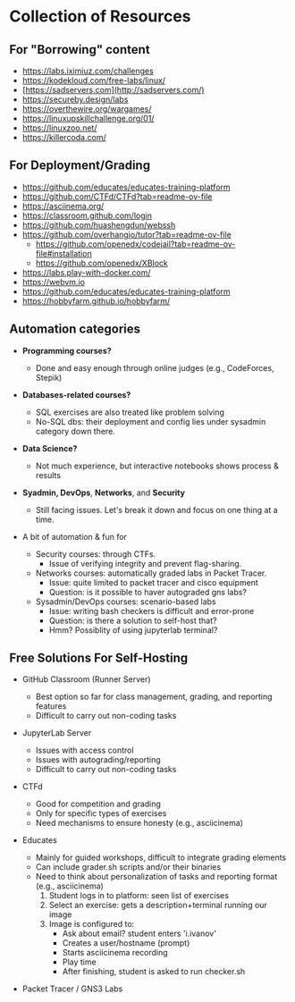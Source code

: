 # Collection of Resources

## For "Borrowing" content

- https://labs.iximiuz.com/challenges
- https://kodekloud.com/free-labs/linux/
- [https://sadservers.com](http://sadservers.com/)
- https://secureby.design/labs
- https://overthewire.org/wargames/
- https://linuxupskillchallenge.org/01/
- https://linuxzoo.net/
- https://killercoda.com/

## For Deployment/Grading

- https://github.com/educates/educates-training-platform
- https://github.com/CTFd/CTFd?tab=readme-ov-file
- https://asciinema.org/
- https://classroom.github.com/login
- https://github.com/huashengdun/webssh
- https://github.com/overhangio/tutor?tab=readme-ov-file
  - https://github.com/openedx/codejail?tab=readme-ov-file#installation
  - https://github.com/openedx/XBlock
- https://labs.play-with-docker.com/
- https://webvm.io
- https://github.com/educates/educates-training-platform
- https://hobbyfarm.github.io/hobbyfarm/

## Automation categories

- **Programming courses?**
  - Done and easy enough through online judges (e.g., CodeForces, Stepik)

- **Databases-related courses?**
  - SQL exercises are also treated like problem solving
  - No-SQL dbs: their deployment and config lies under sysadmin category down there.
- **Data Science?**
  - Not much experience, but interactive notebooks shows process & results
- **Syadmin, DevOps**, **Networks**, and **Security**
  - Still facing issues. Let's break it down and focus on one thing at a time.
- A bit of automation & fun for 
  - Security courses: through CTFs.
    - Issue of verifying integrity and prevent flag-sharing.
  - Networks courses: automatically graded labs in Packet Tracer.
    - Issue: quite limited to packet tracer and cisco equipment
    - Question: is it possible to haver autograded gns labs?
  - Sysadmin/DevOps courses: scenario-based labs
    - Issue: writing bash checkers is difficult and error-prone
    - Question: is there a solution to self-host that?
    - Hmm? Possiblity of using jupyterlab terminal?

## Free Solutions For Self-Hosting

- GitHub Classroom (Runner Server)
  - Best option so far for class management, grading, and reporting features
  - Difficult to carry out non-coding tasks
- JupyterLab Server
  - Issues with access control
  - Issues with autograding/reporting
  - Difficult to carry out non-coding tasks
- CTFd
  - Good for competition and grading
  - Only for specific types of exercises
  - Need mechanisms to ensure honesty (e.g., asciicinema)
- Educates
  - Mainly for guided workshops, difficult to integrate grading elements
  - Can include grader.sh scripts and/or their binaries
  - Need to think about personalization of tasks and reporting format (e.g., asciicinema)
    1. Student logs in to platform: seen list of exercises
    1. Select an exercise: gets a description+terminal running our image
    1. Image is configured to:
       - Ask about email? student enters 'i.ivanov'
       - Creates a user/hostname (prompt)
       - Starts asciicinema recording
       - Play time
       - After finishing, student is asked to run checker.sh

- Packet Tracer / GNS3 Labs
